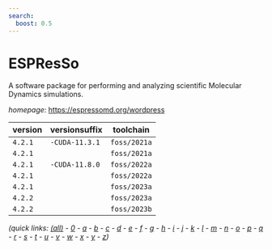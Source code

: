 ```yaml
---
search:
  boost: 0.5
---
```

# ESPResSo

A software package for performing and analyzing scientific Molecular Dynamics simulations.

*homepage*: <https://espressomd.org/wordpress>

version | versionsuffix | toolchain
--------|---------------|----------
``4.2.1`` | ``-CUDA-11.3.1`` | ``foss/2021a``
``4.2.1`` |  | ``foss/2021a``
``4.2.1`` | ``-CUDA-11.8.0`` | ``foss/2022a``
``4.2.1`` |  | ``foss/2022a``
``4.2.1`` |  | ``foss/2023a``
``4.2.2`` |  | ``foss/2023a``
``4.2.2`` |  | ``foss/2023b``


*(quick links: [(all)](../index.md) - [0](../0/index.md) - [a](../a/index.md) - [b](../b/index.md) - [c](../c/index.md) - [d](../d/index.md) - [e](../e/index.md) - [f](../f/index.md) - [g](../g/index.md) - [h](../h/index.md) - [i](../i/index.md) - [j](../j/index.md) - [k](../k/index.md) - [l](../l/index.md) - [m](../m/index.md) - [n](../n/index.md) - [o](../o/index.md) - [p](../p/index.md) - [q](../q/index.md) - [r](../r/index.md) - [s](../s/index.md) - [t](../t/index.md) - [u](../u/index.md) - [v](../v/index.md) - [w](../w/index.md) - [x](../x/index.md) - [y](../y/index.md) - [z](../z/index.md))*

